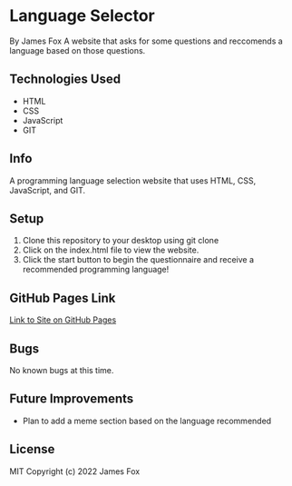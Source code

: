 # Language Selector

By James Fox
A website that asks for some questions and reccomends a language based on those questions.

## Technologies Used

- HTML
- CSS
- JavaScript
- GIT

## Info

A programming language selection website that uses HTML, CSS, JavaScript, and GIT.

## Setup

1. Clone this repository to your desktop using git clone
2. Click on the index.html file to view the website.
3. Click the start button to begin the questionnaire and receive a recommended programming language!

## GitHub Pages Link

[Link to Site on GitHub Pages](https://jfox25.github.io/LanguageSelector/)

## Bugs

No known bugs at this time.

## Future Improvements

- Plan to add a meme section based on the language recommended

## License

MIT
Copyright (c) 2022 James Fox
